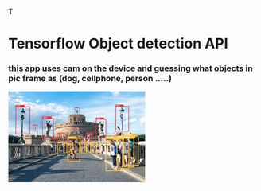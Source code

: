 T

# Tensorflow Object detection API

### this app uses cam on the device and guessing what objects in pic frame as (dog, cellphone, person .....)

![alt text](https://github.com/NasirHaidari/object-detection/blob/master/public/tensorflow.jpeg?raw=true)

